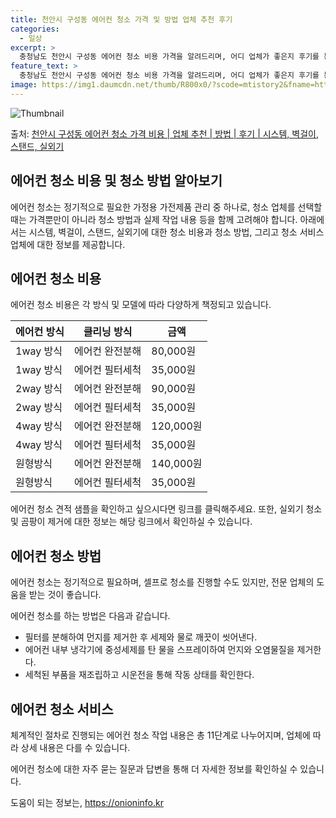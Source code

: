 ```yaml
---
title: 천안시 구성동 에어컨 청소 가격 및 방법 업체 추천 후기
categories:
  - 일상
excerpt: >
  충청남도 천안시 구성동 에어컨 청소 비용 가격을 알려드리며, 어디 업체가 좋은지 후기를 통해 알아보겠습니다. 현재 글에서는 시스템, 벽걸이, 스탠드, 실외기 각각에 대해 청소 비용이 나와 있으니 참고하시면 되겠습니다. 에어컨 분해 청소 방법 보기 👈 클릭셀프 에어컨 청소 방법 보기👈 클릭천안시 구성동 에어컨 청소 비용시스템에어컨 방식클리닝방식금액1way 방식에어컨 완전분해80,000원1way 방식에어컨 필터세척35,000원2way 방식에어컨 완전분해90,000원2way 방식에어컨 필터세척35,000원4way 방식에어컨 완전분해120,000원4way 방식에어컨 필터세척35,000원원형방식에어컨 완전분해140,000원원형방식에어컨 필터세척35,000원에어컨 청소 견적 샘플 보기 👈 클릭에어컨 냄새의 원인은 ..
feature_text: >
  충청남도 천안시 구성동 에어컨 청소 비용 가격을 알려드리며, 어디 업체가 좋은지 후기를 통해 알아보겠습니다. 현재 글에서는 시스템, 벽걸이, 스탠드, 실외기 각각에 대해 청소 비용이 나와 있으니 참고하시면 되겠습니다. 에어컨 분해 청소 방법 보기 👈 클릭셀프 에어컨 청소 방법 보기👈 클릭천안시 구성동 에어컨 청소 비용시스템에어컨 방식클리닝방식금액1way 방식에어컨 완전분해80,000원1way 방식에어컨 필터세척35,000원2way 방식에어컨 완전분해90,000원2way 방식에어컨 필터세척35,000원4way 방식에어컨 완전분해120,000원4way 방식에어컨 필터세척35,000원원형방식에어컨 완전분해140,000원원형방식에어컨 필터세척35,000원에어컨 청소 견적 샘플 보기 👈 클릭에어컨 냄새의 원인은 ..
image: https://img1.daumcdn.net/thumb/R800x0/?scode=mtistory2&fname=https%3A%2F%2Fblog.kakaocdn.net%2Fdn%2FpNms5%2FbtsHxi5H1Sq%2FGAkTirf1v0lrVT8i9DLR70%2Fimg.webp
---
```


![Thumbnail](https://img1.daumcdn.net/thumb/R800x0/?scode=mtistory2&fname=https%3A%2F%2Fblog.kakaocdn.net%2Fdn%2FpNms5%2FbtsHxi5H1Sq%2FGAkTirf1v0lrVT8i9DLR70%2Fimg.webp)

<p>출처: <a href="https://onioninfo.kr/entry/%EC%B2%9C%EC%95%88%EC%8B%9C-%EA%B5%AC%EC%84%B1%EB%8F%99-%EC%97%90%EC%96%B4%EC%BB%A8-%EC%B2%AD%EC%86%8C-%EA%B0%80%EA%B2%A9-%EB%B9%84%EC%9A%A9-%EC%97%85%EC%B2%B4-%EC%B6%94%EC%B2%9C-%EB%B0%A9%EB%B2%95-%ED%9B%84%EA%B8%B0-%EC%8B%9C%EC%8A%A4%ED%85%9C-%EB%B2%BD%EA%B1%B8%EC%9D%B4-%EC%8A%A4%ED%83%A0%EB%93%9C-%EC%8B%A4%EC%99%B8%EA%B8%B0" rel="dofollow">천안시 구성동 에어컨 청소 가격 비용 | 업체 추천 | 방법 | 후기 | 시스템, 벽걸이, 스탠드, 실외기</a> </p>

## 에어컨 청소 비용 및 청소 방법 알아보기

에어컨 청소는 정기적으로 필요한 가정용 가전제품 관리 중 하나로, 청소 업체를 선택할 때는 가격뿐만이 아니라 청소 방법과 실제 작업 내용
등을 함께 고려해야 합니다. 아래에서는 시스템, 벽걸이, 스탠드, 실외기에 대한 청소 비용과 청소 방법, 그리고 청소 서비스 업체에 대한
정보를 제공합니다.

## 에어컨 청소 비용

에어컨 청소 비용은 각 방식 및 모델에 따라 다양하게 책정되고 있습니다.

**에어컨 방식** | **클리닝 방식** | **금액**  
---|---|---  
1way 방식 | 에어컨 완전분해 | 80,000원  
1way 방식 | 에어컨 필터세척 | 35,000원  
2way 방식 | 에어컨 완전분해 | 90,000원  
2way 방식 | 에어컨 필터세척 | 35,000원  
4way 방식 | 에어컨 완전분해 | 120,000원  
4way 방식 | 에어컨 필터세척 | 35,000원  
원형방식 | 에어컨 완전분해 | 140,000원  
원형방식 | 에어컨 필터세척 | 35,000원  
  
에어컨 청소 견적 샘플을 확인하고 싶으시다면 링크를 클릭해주세요. 또한, 실외기 청소 및 곰팡이 제거에 대한 정보는 해당 링크에서 확인하실
수 있습니다.

## 에어컨 청소 방법

에어컨 청소는 정기적으로 필요하며, 셀프로 청소를 진행할 수도 있지만, 전문 업체의 도움을 받는 것이 좋습니다.

에어컨 청소를 하는 방법은 다음과 같습니다.

  * 필터를 분해하여 먼지를 제거한 후 세제와 물로 깨끗이 씻어낸다.
  * 에어컨 내부 냉각기에 중성세제를 탄 물을 스프레이하여 먼지와 오염물질을 제거한다.
  * 세척된 부품을 재조립하고 시운전을 통해 작동 상태를 확인한다.

## 에어컨 청소 서비스

체계적인 절차로 진행되는 에어컨 청소 작업 내용은 총 11단계로 나누어지며, 업체에 따라 상세 내용은 다를 수 있습니다.

에어컨 청소에 대한 자주 묻는 질문과 답변을 통해 더 자세한 정보를 확인하실 수 있습니다.



 

도움이 되는 정보는, <a href="https://onioninfo.kr" rel="dofollow">https://onioninfo.kr</a>


